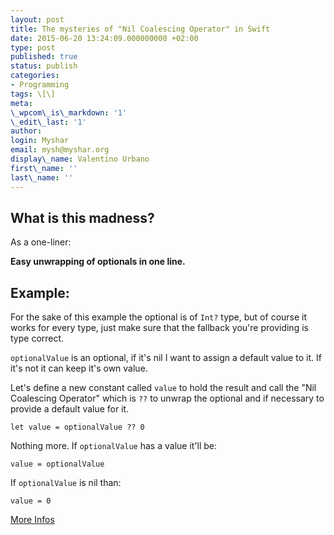 ```yaml
---
layout: post
title: The mysteries of "Nil Coalescing Operator" in Swift
date: 2015-06-20 13:24:09.000000000 +02:00
type: post
published: true
status: publish
categories:
- Programming
tags: \[\]
meta:
\_wpcom\_is\_markdown: '1'
\_edit\_last: '1'
author:
login: Myshar
email: mysh@myshar.org
display\_name: Valentino Urbano
first\_name: ''
last\_name: ''
---
```


## What is this madness?

As a one-liner:

**Easy unwrapping of optionals in one line.**

## Example:

For the sake of this example the optional is of `Int?` type, but of course it works for every type, just make sure that the fallback you're providing is type correct.

`optionalValue` is an optional, if it's nil I want to assign a default value to it. If it's not it can keep it's own value.

Let's define a new constant called `value` to hold the result and call the "Nil Coalescing Operator" which is `??` to unwrap the optional and if necessary to provide a default value for it.

    let value = optionalValue ?? 0

Nothing more. If `optionalValue` has a value it'll be:

    value = optionalValue

If `optionalValue` is nil than:

    value = 0

[More Infos][0]


[0]: http://en.wikipedia.org/wiki/Null_coalescing_operator#Swift